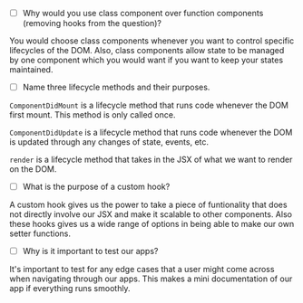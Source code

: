 - [ ] Why would you use class component over function components (removing hooks from the question)?

You would choose class components whenever you want to control specific lifecycles of the DOM. Also, class components allow state to be managed by one component which you would want if you want to keep your states maintained.

- [ ] Name three lifecycle methods and their purposes.

`ComponentDidMount` is a lifecycle method that runs code whenever the DOM first mount. This method is only called once.

`ComponentDidUpdate` is a lifecycle method that runs code whenever the DOM is updated through any changes of state, events, etc.

`render` is a lifecycle method that takes in the JSX of what we want to render on the DOM.

- [ ] What is the purpose of a custom hook?

A custom hook gives us the power to take a piece of funtionality that does not directly involve our JSX and make it scalable to other components. Also these hooks gives us a wide range of options in being able to make our own setter functions.

- [ ] Why is it important to test our apps?

It's important to test for any edge cases that a user might come across when navigating through our apps. This makes a mini documentation of our app if everything runs smoothly.